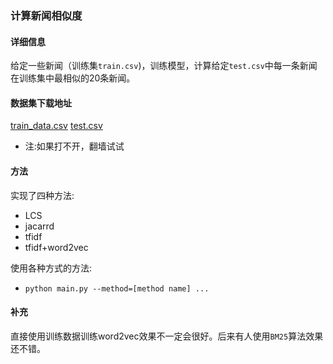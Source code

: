 ### 计算新闻相似度

#### 详细信息

给定一些新闻（训练集`train.csv`)，训练模型，计算给定`test.csv`中每一条新闻在训练集中最相似的20条新闻。

#### 数据集下载地址

[train_data.csv](https://drive.google.com/open?id=1CwkRBhYZ4hCQFVxxVTKXBd-CyF9Q_CMn)
[test.csv](https://drive.google.com/open?id=1YtkQcrytys8_brck4xF68T0BYsdFskeW)

* 注:如果打不开，翻墙试试

#### 方法

实现了四种方法:

* LCS
* jacarrd
* tfidf
* tfidf+word2vec

使用各种方式的方法: 

* `python main.py --method=[method name] ...`

#### 补充

直接使用训练数据训练word2vec效果不一定会很好。后来有人使用`BM25`算法效果还不错。
